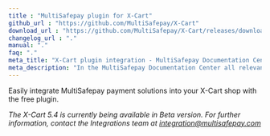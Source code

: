 ```yaml
---
title : "MultiSafepay plugin for X-Cart"
github_url : "https://github.com/MultiSafepay/X-Cart"
download_url : "https://github.com/MultiSafepay/X-Cart/releases/download/2.2.0/Plugin_XCart_2.2.0.zip"
changelog_url : "."
manual: "."
faq: "."
meta_title: "X-Cart plugin integration - MultiSafepay Documentation Center"
meta_description: "In the MultiSafepay Documentation Center all relevant information regarding our Plugins and API. As well as Support pages for Payment Method, Tools and General Questions. You can also find the contact details of our Support Team and Integration Team."
---
```

Easily integrate MultiSafepay payment solutions into your X-Cart shop with the free plugin.

_The X-Cart 5.4 is currently being available in Beta version. For further information, contact the Integrations team at <integration@multisafepay.com>_ 